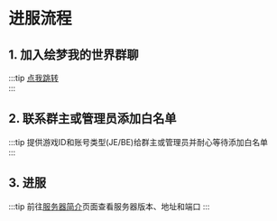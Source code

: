 # 进服流程

## 1. 加入绘梦我的世界群聊
:::tip [点我跳转](/group)  
:::

## 2. 联系群主或管理员添加白名单

:::tip
提供游戏ID和账号类型(JE/BE)给群主或管理员并耐心等待添加白名单  
:::

## 3. 进服
:::tip
前往[服务器简介](/servers/)页面查看服务器版本、地址和端口
:::